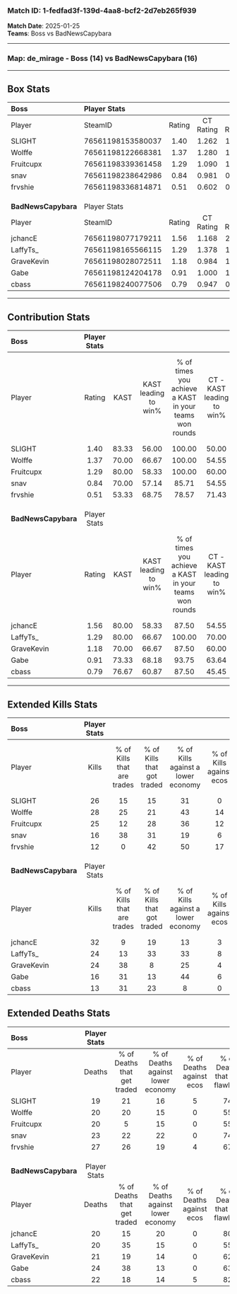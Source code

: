 ### Match ID: 1-fedfad3f-139d-4aa8-bcf2-2d7eb265f939  
**Match Date**: 2025-01-25  
**Teams**: Boss vs BadNewsCapybara  

---  

### **Map**: de_mirage - Boss (14) vs BadNewsCapybara (16)  
---  

## Box Stats  

| **Boss**            | Player Stats      |        |           |          |       |       |       |         |        |      |     |
| :- | :- | :-: | :-: | :-: | :-: | :-: | :-: | :-: | :-: | :-: | :-: |
| Player              | SteamID           | Rating | CT Rating | T Rating | KAST  |  ADR  | Kills | Assists | Deaths | K/D  | HS% |
| SLIGHT              | 76561198153580037 |  1.40  |   1.262   |  1.676   | 83.33 | 91.5  |  26   |    7    |   19   | 1.37 | 23  |
| Wolffe              | 76561198122668381 |  1.37  |   1.280   |  1.612   | 70.00 | 98.8  |  28   |    8    |   20   | 1.40 | 64  |
| Fruitcupx           | 76561198339361458 |  1.29  |   1.090   |  1.535   | 80.00 | 82.7  |  25   |    6    |   20   | 1.25 | 64  |
| snav                | 76561198238642986 |  0.84  |   0.981   |  0.887   | 70.00 | 60.2  |  16   |    8    |   23   | 0.70 | 37  |
| frvshie             | 76561198336814871 |  0.51  |   0.602   |  0.668   | 53.33 | 52.3  |  12   |    7    |   27   | 0.44 | 58  |
|                     |                   |        |           |          |       |       |       |         |        |      |     |
|                     |                   |        |           |          |       |       |       |         |        |      |     |
|                     |                   |        |           |          |       |       |       |         |        |      |     |
| **BadNewsCapybara** | Player Stats      |        |           |          |       |       |       |         |        |      |     |
| Player              | SteamID           | Rating | CT Rating | T Rating | KAST  |  ADR  | Kills | Assists | Deaths | K/D  | HS% |
| jchancE             | 76561198077179211 |  1.56  |   1.168   |  2.050   | 80.00 | 104.2 |  32   |    3    |   20   | 1.60 | 31  |
| LaffyTs_            | 76561198165566115 |  1.29  |   1.378   |  1.451   | 80.00 | 89.9  |  24   |    6    |   20   | 1.20 | 37  |
| GraveKevin          | 76561198028072511 |  1.18  |   0.984   |  1.527   | 70.00 | 83.3  |  24   |    7    |   21   | 1.14 | 62  |
| Gabe                | 76561198124204178 |  0.91  |   1.000   |  1.151   | 73.33 | 75.9  |  16   |   12    |   24   | 0.67 | 50  |
| cbass               | 76561198240077506 |  0.79  |   0.947   |  0.776   | 76.67 | 48.7  |  13   |    8    |   22   | 0.59 | 46  |
---  

## Contribution Stats  

| **Boss**            | Player Stats |       |                      |                                                        |                           |                                                             |                          |                                                            |
| :- | :-: | :-: | :-: | :-: | :-: | :-: | :-: | :-: |
| Player              |    Rating    | KAST  | KAST leading to win% | % of times you achieve a KAST in your teams won rounds | CT - KAST leading to win% | CT - % of times you achieve a KAST in your teams won rounds | T - KAST leading to win% | T - % of times you achieve a KAST in your teams won rounds |
| SLIGHT              |     1.40     | 83.33 |        56.00         |                         100.00                         |           50.00           |                           100.00                            |          61.54           |                           100.00                           |
| Wolffe              |     1.37     | 70.00 |        66.67         |                         100.00                         |           54.55           |                           100.00                            |          80.00           |                           100.00                           |
| Fruitcupx           |     1.29     | 80.00 |        58.33         |                         100.00                         |           60.00           |                           100.00                            |          57.14           |                           100.00                           |
| snav                |     0.84     | 70.00 |        57.14         |                         85.71                          |           54.55           |                           100.00                            |          60.00           |                           75.00                            |
| frvshie             |     0.51     | 53.33 |        68.75         |                         78.57                          |           71.43           |                            83.33                            |          66.67           |                           75.00                            |
|                     |              |       |                      |                                                        |                           |                                                             |                          |                                                            |
|                     |              |       |                      |                                                        |                           |                                                             |                          |                                                            |
|                     |              |       |                      |                                                        |                           |                                                             |                          |                                                            |
| **BadNewsCapybara** | Player Stats |       |                      |                                                        |                           |                                                             |                          |                                                            |
| Player              |    Rating    | KAST  | KAST leading to win% | % of times you achieve a KAST in your teams won rounds | CT - KAST leading to win% | CT - % of times you achieve a KAST in your teams won rounds | T - KAST leading to win% | T - % of times you achieve a KAST in your teams won rounds |
| jchancE             |     1.56     | 80.00 |        58.33         |                         87.50                          |           54.55           |                            85.71                            |          61.54           |                           88.89                            |
| LaffyTs_            |     1.29     | 80.00 |        66.67         |                         100.00                         |           70.00           |                           100.00                            |          64.29           |                           100.00                           |
| GraveKevin          |     1.18     | 70.00 |        66.67         |                         87.50                          |           60.00           |                            85.71                            |          72.73           |                           88.89                            |
| Gabe                |     0.91     | 73.33 |        68.18         |                         93.75                          |           63.64           |                           100.00                            |          72.73           |                           88.89                            |
| cbass               |     0.79     | 76.67 |        60.87         |                         87.50                          |           45.45           |                            71.43                            |          75.00           |                           100.00                           |
---  

## Extended Kills Stats  

| **Boss**            | Player Stats |                            |                            |                                    |                         |                              |                                 |                                       |                    |           |
| :- | :-: | :-: | :-: | :-: | :-: | :-: | :-: | :-: | :-: | :-: |
| Player              |    Kills     | % of Kills that are trades | % of Kills that got traded | % of Kills against a lower economy | % of Kills against ecos | % of Kills that are flawless | % of Kills that are close duels | % of Kills that are assisted by flash | Pistol Round Kills | AWP Kills |
| SLIGHT              |      26      |             15             |             15             |                 31                 |            0            |              73              |                8                |                   0                   |         17         |     5     |
| Wolffe              |      28      |             25             |             21             |                 43                 |           14            |              61              |                7                |                   0                   |         0          |     3     |
| Fruitcupx           |      25      |             12             |             28             |                 36                 |           12            |              72              |                8                |                   0                   |         0          |     0     |
| snav                |      16      |             38             |             31             |                 19                 |            6            |              56              |                6                |                   0                   |         1          |     0     |
| frvshie             |      12      |             0              |             42             |                 50                 |           17            |              83              |                0                |                   0                   |         0          |     1     |
|                     |              |                            |                            |                                    |                         |                              |                                 |                                       |                    |           |
|                     |              |                            |                            |                                    |                         |                              |                                 |                                       |                    |           |
|                     |              |                            |                            |                                    |                         |                              |                                 |                                       |                    |           |
| **BadNewsCapybara** | Player Stats |                            |                            |                                    |                         |                              |                                 |                                       |                    |           |
| Player              |    Kills     | % of Kills that are trades | % of Kills that got traded | % of Kills against a lower economy | % of Kills against ecos | % of Kills that are flawless | % of Kills that are close duels | % of Kills that are assisted by flash | Pistol Round Kills | AWP Kills |
| jchancE             |      32      |             9              |             19             |                 13                 |            3            |              69              |                9                |                   3                   |         18         |     1     |
| LaffyTs_            |      24      |             13             |             33             |                 33                 |            8            |              63              |               17                |                   4                   |         0          |     0     |
| GraveKevin          |      24      |             38             |             8              |                 25                 |            4            |              71              |                8                |                   0                   |         1          |     4     |
| Gabe                |      16      |             31             |             13             |                 44                 |            6            |              56              |               13                |                  13                   |         0          |     0     |
| cbass               |      13      |             31             |             23             |                 8                  |            0            |              62              |               23                |                   0                   |         1          |     1     |
## Extended Deaths Stats  

| **Boss**            | Player Stats |                             |                                   |                          |                               |                            |                           |               |
| :- | :-: | :-: | :-: | :-: | :-: | :-: | :-: | :-: |
| Player              |    Deaths    | % of Deaths that get traded | % of Deaths against lower economy | % of Deaths against ecos | % of Deaths that are flawless | % of Deaths that are close | % of Deaths while blinded | Deaths to AWP |
| SLIGHT              |      19      |             21              |                16                 |            5             |              74               |             16             |             5             |       3       |
| Wolffe              |      20      |             20              |                15                 |            0             |              55               |             25             |             5             |       3       |
| Fruitcupx           |      20      |              5              |                15                 |            0             |              55               |             15             |            10             |       2       |
| snav                |      23      |             22              |                22                 |            0             |              74               |             0              |             0             |       4       |
| frvshie             |      27      |             26              |                19                 |            4             |              67               |             11             |             0             |       8       |
|                     |              |                             |                                   |                          |                               |                            |                           |               |
|                     |              |                             |                                   |                          |                               |                            |                           |               |
|                     |              |                             |                                   |                          |                               |                            |                           |               |
| **BadNewsCapybara** | Player Stats |                             |                                   |                          |                               |                            |                           |               |
| Player              |    Deaths    | % of Deaths that get traded | % of Deaths against lower economy | % of Deaths against ecos | % of Deaths that are flawless | % of Deaths that are close | % of Deaths while blinded | Deaths to AWP |
| jchancE             |      20      |             15              |                20                 |            0             |              80               |             5              |             0             |       7       |
| LaffyTs_            |      20      |             35              |                15                 |            0             |              55               |             5              |             0             |       2       |
| GraveKevin          |      21      |             19              |                14                 |            0             |              62               |             5              |             0             |       3       |
| Gabe                |      24      |             38              |                13                 |            0             |              63               |             13             |             0             |       3       |
| cbass               |      22      |             18              |                14                 |            5             |              82               |             5              |             0             |       3       |
